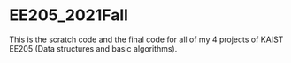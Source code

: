 # EE205_2021Fall
This is the scratch code and the final code for all of my 4 projects of KAIST EE205 (Data structures and basic algorithms).
